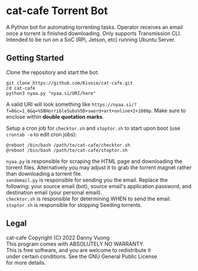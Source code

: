 # cat-cafe Torrent Bot

A Python bot for automating torrenting tasks. Operator receives an email once a torrent is finished downloading. Only supports Transmission CLI. Intended to be run on a SoC (RPi, Jetson, etc) running Ubuntu Server.
  

## Getting Started

Clone the repository and start the bot:
```
git clone https://github.com/Kivoie/cat-cafe.git
cd cat-cafe
python3 nyaa.py "nyaa.si/URI/here"
```
  
A valid URI will look something like `https://nyaa.si/?f=0&c=1_0&q=%5BHorribleSubs%5D+sword+art+online+2+1080p`. Make sure to enclose within **double quotation marks**.

Setup a cron job for `checktor.sh` and `stoptor.sh` to start upon boot (use `crontab -e` to edit cron jobs):
```
@reboot /bin/bash /path/to/cat-cafe/checktor.sh
@reboot /bin/bash /path/to/cat-cafe/stoptor.sh
```  
  
`nyaa.py` is responsible for scraping the HTML page and downloading the torrent files. Alternatively you may adjust it to grab the torrent magnet rather than downloading a torrent file.  
`sendemail.py` is responsible for sending you the email. Replace the following: your source email (bot), source email's application password, and destination email (your personal email).  
`checktor.sh` is responsible for determining WHEN to send the email.  
`stoptor.sh` is responsible for stopping Seeding torrents.
  
  
  
## Legal
cat-cafe  Copyright (C) 2022  Danny Vuong  
This program comes with ABSOLUTELY NO WARRANTY.  
This is free software, and you are welcome to redistribute it  
under certain conditions. See the GNU General Public License  
for more details.
